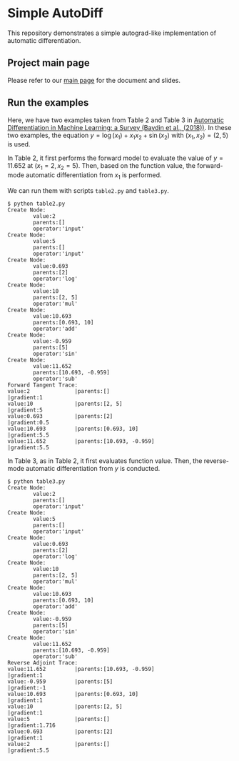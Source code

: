 # Simple AutoDiff
This repository demonstrates a simple autograd-like implementation of automatic differentiation.

## Project main page
Please refer to our [main page]() for the document and slides.

## Run the examples
Here, we have two examples taken from Table 2 and Table 3 in [Automatic Differentiation in Machine Learning: a Survey (Baydin et al., (2018))](https://www.jmlr.org/papers/volume18/17-468/17-468.pdf).
In these two examples, the equation $y=\log(x_1)+x_1x_2+\sin(x_2)$ with $(x_1,x_2)=(2,5)$ is used.

In Table 2, it first performs the forward model to evaluate the value of $y=11.652$ at $(x_1=2,x_2=5)$.
Then, based on the function value, the forward-mode automatic differentiation from $x_1$ is performed.

We can run them with scripts `table2.py` and `table3.py`.
```
$ python table2.py
Create Node:
        value:2              
        parents:[]                            
        operator:'input'                                           
Create Node:
        value:5              
        parents:[]                            
        operator:'input'                                           
Create Node:
        value:0.693          
        parents:[2]                           
        operator:'log'                                             
Create Node:
        value:10             
        parents:[2, 5]                        
        operator:'mul'                                             
Create Node:
        value:10.693         
        parents:[0.693, 10]                   
        operator:'add'                                             
Create Node:
        value:-0.959         
        parents:[5]                           
        operator:'sin'                                             
Create Node:
        value:11.652         
        parents:[10.693, -0.959]              
        operator:'sub'                                             
Forward Tangent Trace:
value:2              |parents:[]                            |gradient:1                             
value:10             |parents:[2, 5]                        |gradient:5                             
value:0.693          |parents:[2]                           |gradient:0.5                           
value:10.693         |parents:[0.693, 10]                   |gradient:5.5                           
value:11.652         |parents:[10.693, -0.959]              |gradient:5.5    
```
In Table 3, as in Table 2, it first evaluates function value.
Then, the reverse-mode automatic differentiation from $y$ is conducted.
```
$ python table3.py
Create Node:
        value:2              
        parents:[]                            
        operator:'input'                                           
Create Node:
        value:5              
        parents:[]                            
        operator:'input'                                           
Create Node:
        value:0.693          
        parents:[2]                           
        operator:'log'                                             
Create Node:
        value:10             
        parents:[2, 5]                        
        operator:'mul'                                             
Create Node:
        value:10.693         
        parents:[0.693, 10]                   
        operator:'add'                                             
Create Node:
        value:-0.959         
        parents:[5]                           
        operator:'sin'                                             
Create Node:
        value:11.652         
        parents:[10.693, -0.959]              
        operator:'sub'                                             
Reverse Adjoint Trace:
value:11.652         |parents:[10.693, -0.959]              |gradient:1                             
value:-0.959         |parents:[5]                           |gradient:-1                            
value:10.693         |parents:[0.693, 10]                   |gradient:1                             
value:10             |parents:[2, 5]                        |gradient:1                             
value:5              |parents:[]                            |gradient:1.716                         
value:0.693          |parents:[2]                           |gradient:1                             
value:2              |parents:[]                            |gradient:5.5 
```
